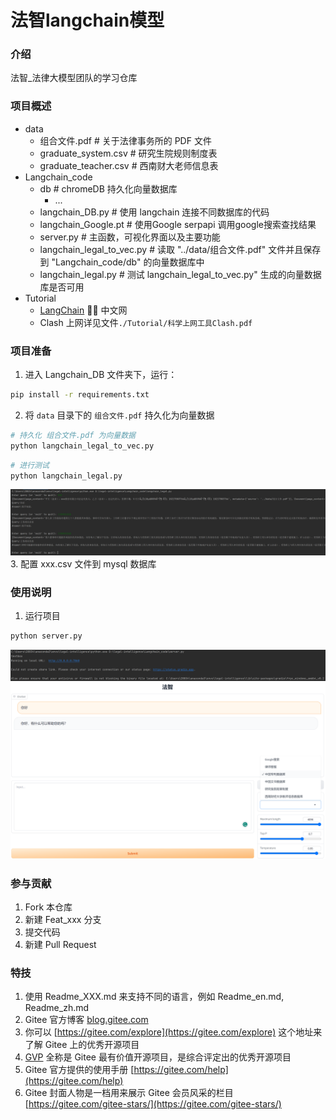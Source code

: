 # 法智langchain模型

### 介绍
法智_法律大模型团队的学习仓库

### 项目概述
- data
  - 组合文件.pdf                   # 关于法律事务所的 PDF 文件
  - graduate_system.csv           # 研究生院规则制度表
  - graduate_teacher.csv          # 西南财大老师信息表
- Langchain_code
  - db                            # chromeDB 持久化向量数据库
    - ...  
  - langchain_DB.py               # 使用 langchain 连接不同数据库的代码
  - langchain_Google.pt           # 使用Google serpapi 调用google搜索查找结果
  - server.py                     # 主函数，可视化界面以及主要功能
  - langchain_legal_to_vec.py     # 读取 "../data/组合文件.pdf" 文件并且保存到 "Langchain_code/db" 的向量数据库中
  - langchain_legal.py            # 测试 langchain_legal_to_vec.py" 生成的向量数据库是否可用
- Tutorial
  - [LangChain](https://www.langchain.asia/getting_started/getting_started)  🦜️🔗 中文网 
  - Clash 上网详见文件`./Tutorial/科学上网工具Clash.pdf`

### 项目准备

1.  进入 Langchain_DB 文件夹下，运行：
```bash 
pip install -r requirements.txt
```
2.  将 `data` 目录下的 `组合文件.pdf` 持久化为向量数据
```bash 
# 持久化 组合文件.pdf 为向量数据
python langchain_legal_to_vec.py
```

```bash 
# 进行测试
python langchain_legal.py
```
![img.png](imgs/langchain_legal.png)
3.  配置 xxx.csv 文件到 mysql 数据库

### 使用说明

1.  运行项目
```bash 
python server.py
```
![img.png](imgs/server1.png)
![img.png](imgs/server.png)

### 参与贡献

1.  Fork 本仓库
2.  新建 Feat_xxx 分支
3.  提交代码
4.  新建 Pull Request

### 特技

1.  使用 Readme\_XXX.md 来支持不同的语言，例如 Readme\_en.md, Readme\_zh.md
2.  Gitee 官方博客 [blog.gitee.com](https://blog.gitee.com)
3.  你可以 [https://gitee.com/explore](https://gitee.com/explore) 这个地址来了解 Gitee 上的优秀开源项目
4.  [GVP](https://gitee.com/gvp) 全称是 Gitee 最有价值开源项目，是综合评定出的优秀开源项目
5.  Gitee 官方提供的使用手册 [https://gitee.com/help](https://gitee.com/help)
6.  Gitee 封面人物是一档用来展示 Gitee 会员风采的栏目 [https://gitee.com/gitee-stars/](https://gitee.com/gitee-stars/)

